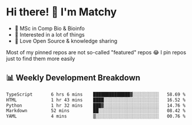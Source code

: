 # Hi there! 👋 I'm Matchy

- 🧬 MSc in Comp Bio & Bioinfo
- 🎈 Interested in a lot of things
- 💜 Love Open Source & knowledge sharing

Most of my pinned repos are not so-called "featured" repos 😂 I pin repos just to find them more easily

## 📊 Weekly Development Breakdown

<!--START_SECTION:waka-->

```txt
TypeScript       6 hrs 6 mins    ██████████████▓░░░░░░░░░░   58.69 %
HTML             1 hr 43 mins    ████░░░░░░░░░░░░░░░░░░░░░   16.52 %
Python           1 hr 32 mins    ███▓░░░░░░░░░░░░░░░░░░░░░   14.76 %
Markdown         52 mins         ██░░░░░░░░░░░░░░░░░░░░░░░   08.42 %
YAML             4 mins          ▒░░░░░░░░░░░░░░░░░░░░░░░░   00.76 %
```

<!--END_SECTION:waka-->
